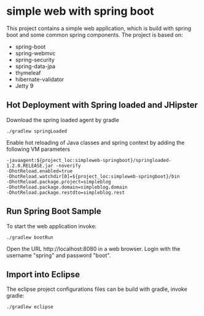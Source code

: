 simple web with spring boot
===========================

This project contains a simple web application, which is build with spring boot and some common spring components.
The project is based on:
 * spring-boot
 * spring-webmvc
 * spring-security
 * spring-data-jpa
 * thymeleaf
 * hibernate-validator
 * Jetty 9
 
## Hot Deployment with Spring loaded and JHipster

Download the spring loaded agent by gradle
	
	./gradlew springLoaded

Enable hot reloading of Java classes and spring context by adding the following VM parameters
	
	-javaagent:${project_loc:simpleweb-springboot}/springloaded-1.2.0.RELEASE.jar -noverify 
	-DhotReload.enabled=true
	-DhotReload.watchdir[0]=${project_loc:simpleweb-springboot}/bin
	-DhotReload.package.project=simpleblog
	-DhotReload.package.domain=simpleblog.domain
	-DhotReload.package.restdto=simpleblog.rest

## Run Spring Boot Sample

To start the web application invoke:

	./gradlew bootRun

Open the URL http://localhost:8080 in a web browser. Login with the username "spring" and password "boot".

## Import into Eclipse 

The eclipse project configurations files can be build with gradle, invoke gradle:

	./gradlew eclipse